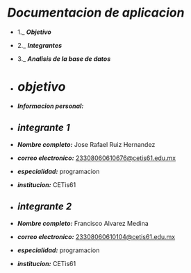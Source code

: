 # ***Documentacion de aplicacion***
- 1._ ***Objetivo***
- 2._ ***Integrantes***
- 3._ ***Analisis de la base de datos***

- # ***objetivo***

- ***Informacion personal:***
- ## ***integrante 1***
- ***Nombre completo:*** Jose Rafael Ruiz Hernandez
- ***correo electronico:*** 23308060610676@cetis61.edu.mx
- ***especialidad:*** programacion
- ***institucion:*** CETis61
- ## ***integrante 2***
-  ***Nombre completo:*** Francisco Alvarez Medina
- ***correo electronico:*** 23308060610104@cetis61.edu.mx
- ***especialidad:*** programacion
- ***institucion:*** CETis61
